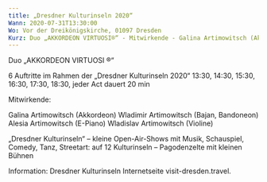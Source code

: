 ```yaml
---
title: „Dresdner Kulturinseln 2020“
Wann: 2020-07-31T13:30:00
Wo: Vor der Dreikönigskirche, 01097 Dresden
Kurz: Duo „AKKORDEON VIRTUOSI®“ - Mitwirkende - Galina Artimowitsch (Akkordeon)  - Wladimir Artimowitsch (Bajan, Bandoneon) - Alesia Artimowitsch (E-Piano)  - Wladislav Artimowitsch (Violine)
---
```


Duo „AKKORDEON VIRTUOSI ®“

6 Auftritte im Rahmen der „Dresdner Kulturinseln 2020“ 
13:30, 14:30, 15:30, 16:30, 17:30, 18:30, jeder Act dauert 20 min

Mitwirkende: 

Galina Artimowitsch (Akkordeon) 
Wladimir Artimowitsch (Bajan, Bandoneon)
Alesia Artimowitsch (E-Piano) 
Wladislav Artimowitsch (Violine) 

„Dresdner Kulturinseln“ – kleine Open-Air-Shows mit Musik, Schauspiel, Comedy, Tanz, Streetart: auf 12 Kulturinseln – Pagodenzelte mit kleinen Bühnen


Information:
		Dresdner Kulturinseln
Internetseite visit-dresden.travel.